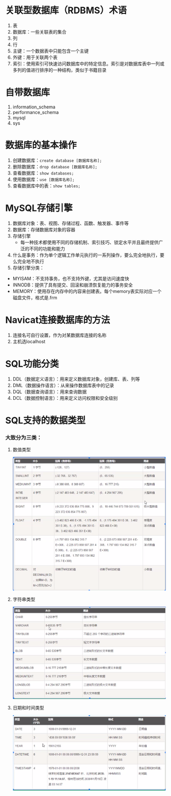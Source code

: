 # 关联型数据库（RDBMS）术语

1. 表
2. 数据库：一些关联表的集合
3. 列
4. 行
5. 主键：一个数据表中只能包含一个主键
6. 外键：用于关联两个表
7. 索引：使用索引可快速访问数据库中的特定信息。索引是对数据库表中一列或多列的值进行排序的一种结构，类似于书籍目录

# 自带数据库

1. information_schema
2. performance_schema
3. mysql
4. sys

# 数据库的基本操作

1. 创建数据库：`create database [数据库名称];`
2. 删除数据库：`drop database [数据库名称];`
3. 查看数据库：`show databases;`
4. 使用数据库：`use [数据库名称];`
5. 查看数据库中的表：`show tables;`

# MySQL存储引擎

1. 数据库对象：表、视图、存储过程、函数、触发器、事件等
2. 数据库：存储数据库对象的容器
3. 存储引擎
   * 每一种技术都使用不同的存储机制、索引技巧、锁定水平并且最终提供广泛的不同的功能和能力
4. 什么是事务：作为单个逻辑工作单元执行的一系列操作，要么完全地执行，要么完全地不执行
5. 存储引擎分类：

* MYISAM：不支持事务，也不支持外键，尤其是访问速度快
* INNODB：提供了具有提交、回滚和崩溃恢复能力的事务安全
* MEMORY：使用存在内存中的内容来创建表。每个memory表实际对应一个磁盘文件，格式是.frm

# Navicat连接数据库的方法

1. 连接名可自行设置，作为对某数据库连接的名称
2. 主机选localhost

# SQL功能分类

1. DDL（数据定义语言）：用来定义数据库对象，创建库、表、列等
2. DML（数据操作语言）：从来操作数据库表中的记录
3. DQL（数据查询语言）：用来查询数据
4. DCL（数据控制语言）：用来定义访问权限和安全级别

# SQL支持的数据类型

### 大致分为三类：

1. 数值类型

   ![数值类型](数值类型.png)

2. 字符串类型

   ![字符串类型](字符串类型.png)

3. 日期和时间类型

   ![日期和时间类型](日期和时间类型.png)

